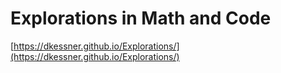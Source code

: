 # Explorations in Math and Code

[https://dkessner.github.io/Explorations/](https://dkessner.github.io/Explorations/)

